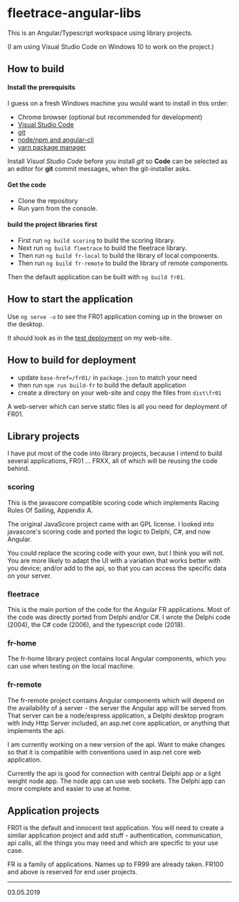 # fleetrace-angular-libs

This is an Angular/Typescript workspace using library projects.

(I am using Visual Studio Code on Windows 10 to work on the project.)

## How to build

#### Install the prerequisits

I guess on a fresh Windows machine you would want to install in this order:

* Chrome browser (optional but recommended for development)
* [Visual Studio Code](https://code.visualstudio.com/download)
* [git](https://git-scm.com/)
* [node/npm and angular-cli](https://angular.io/guide/quickstart)
* [yarn package manager](https://yarnpkg.com/lang/en/)

Install *Visual Studio Code* before you install *git* so **Code** can be selected as an editor for **git** commit messages, when the git-installer asks.

#### Get the code

* Clone the repository
* Run yarn from the console.

#### build the project libraries first

* First run `ng build scoring` to build the scoring library.
* Next run `ng build fleetrace` to build the fleetrace library.
* Then run `ng build fr-local` to build the library of local components.
* Then run `ng build fr-remote` to build the library of remote components.

Then the default application can be built with `ng build fr01`.

## How to start the application

Use `ng serve -o` to see the FR01 application coming up in the browser on the desktop.

It should look as in the [test deployment](https://federgraph.de/fr01) on my web-site.

## How to build for deployment

* update `base-href=/fr01/` in `package.json` to match your need
* then run `npm run build-fr` to build the default application
* create a directory on your web-site and copy the files from `dist\fr01`

A web-server which can serve static files is all you need for deployment of FR01.

## Library projects

I have put most of the code into library projects, because I intend to build several applications, FR01 ... FRXX, all of which will be reusing the code behind.

### scoring

This is the javascore compatible scoring code which implements Racing Rules Of Sailing, Appendix A.

The original JavaScore project came with an GPL license. I looked into javascore's scoring code and ported the logic to Delphi, C#, and now Angular.

You could replace the scoring code with your own, but I think you will not. You are more likely to adapt the UI with a variation that works better with you device; and/or add to the api, so that you can access the specific data on your server.

### fleetrace

This is the main portion of the code for the Angular FR applications. Most of the code was directly ported from Delphi and/or C#. I wrote the Delphi code (2004), the C# code (2006), and the typescript code (2018).

### fr-home

The fr-home library project contains local Angular components, which you can use when testing on the local machine.

### fr-remote

The fr-remote project contains Angular components which will depend on the availability of a server - the server the Angular app will be served from. That server can be a node/express application, a Delphi desktop program with Indy Http Server included, an asp.net core application, or anything that implements the api.

I am currently working on a new version of the api. Want to make changes so that it is compatible with conventions used in asp.net core web application.

Currently the api is good for connection with central Delphi app or a light weight node app. The node app can use web sockets. The Delphi app can more complete and easier to use at home.

## Application projects

FR01 is the default and innocent test application. You will need to create a similar application project and add stuff - authentication, communication, api calls, all the things you may need and which are specific to your use case.

FR is a family of applications. Names up to FR99 are already taken. FR100 and above is reserved for end user projects.

---
03.05.2019

